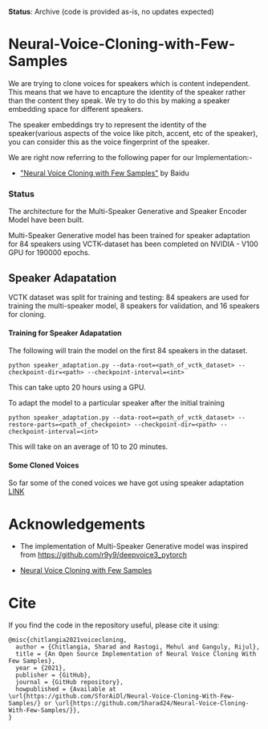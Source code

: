 **Status**: Archive (code is provided as-is, no updates expected)

# Neural-Voice-Cloning-with-Few-Samples


We are trying to clone voices for speakers which is content independent. This means that we have to encapture the identity of the speaker rather than the content they speak. We try to do this by making a speaker embedding space for different speakers.

The speaker embeddings try to represent the identity of the speaker(various aspects of the voice like pitch, accent, etc of the speaker), you can consider this as the voice fingerprint of the speaker.


We are right now referring to the following paper for our Implementation:-

- ["Neural Voice Cloning with Few Samples"](https://arxiv.org/pdf/1802.06006) by Baidu


### Status

The architecture for the Multi-Speaker Generative and Speaker Encoder Model have been built.

Multi-Speaker Generative model has been trained for speaker adaptation for 84 speakers using VCTK-dataset has been completed on NVIDIA - V100 GPU for 190000 epochs.


## Speaker Adapatation

VCTK dataset was split for training and testing: 84 speakers are used for training
the multi-speaker model, 8 speakers for validation, and 16 speakers for cloning.

#### Training for Speaker Adapatation

The following will train the model on the first 84 speakers in the dataset.

```
python speaker_adaptation.py --data-root=<path_of_vctk_dataset> --checkpoint-dir=<path> --checkpoint-interval=<int>
```

This can take upto 20 hours using a GPU.

To adapt the model to a particular speaker after the initial training

```
python speaker_adaptation.py --data-root=<path_of_vctk_dataset> --restore-parts=<path_of_checkpoint> --checkpoint-dir=<path> --checkpoint-interval=<int>

```

This will take on an average of 10 to 20 minutes.


#### Some Cloned Voices


So far some of the coned voices we have got using speaker adaptation [LINK](https://sforaidl.github.io/Neural-Voice-Cloning-With-Few-Samples/)









# Acknowledgements

- The implementation of Multi-Speaker Generative model was inspired from https://github.com/r9y9/deepvoice3_pytorch

- [Neural Voice Cloning with Few Samples](https://arxiv.org/pdf/1802.06006)


# Cite

If you find the code in the repository useful, please cite it using:

```
@misc{chitlangia2021voicecloning,
  author = {Chitlangia, Sharad and Rastogi, Mehul and Ganguly, Rijul},
  title = {An Open Source Implementation of Neural Voice Cloning With Few Samples},
  year = {2021},
  publisher = {GitHub},
  journal = {GitHub repository},
  howpublished = {Available at \url{https://github.com/SforAiDl/Neural-Voice-Cloning-With-Few-Samples/} or \url{https://github.com/Sharad24/Neural-Voice-Cloning-With-Few-Samples/}},
}
```
